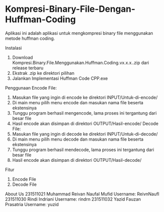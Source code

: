 # Kompresi-Binary-File-Dengan-Huffman-Coding

Aplikasi ini adalah aplikasi untuk mengkompresi binary file menggunakan metode huffman coding.

Instalasi
  1. Download Kompresi.Binary.File.Menggunakan.Huffman.Coding.vx.x.x..zip dari release terbaru
  2. Ekstrak .zip ke direktori pilihan
  3. Jalankan Implementasi Huffman Code CPP.exe

Penggunaan
Encode File:
  1. Masukan file yang ingin di encode ke direktori INPUT/Untuk-di-encode/
  2. Di main menu pilih menu encode dan masukan nama file beserta ekstensinya
  3. Tunggu program berhasil mengencode, lama proses ini tergantung dari besar file
  4. Hasil encode akan disimpan di direktori OUTPUT/Hasil-encode/
Decode File:
  1. Masukan file yang ingin di decode ke direktori INPUT/Untuk-di-decode/
  2. Di main menu pilih menu decode dan masukan nama file beserta ekstensinya
  3. Tunggu program berhasil mendecode, lama proses ini tergantung dari besar file
  4. Hasil encode akan disimpan di direktori OUTPUT/Hasil-decode/   

Fitur
  1. Encode File
  2. Decode File

About Us
  231511021 Muhammad Reivan Naufal Mufid  Username: ReivnNaufl
  231511030 Rindi Indriani  Username: rindrn
  231511032 Yazid Fauzan Prasatria  Username: yuzid
